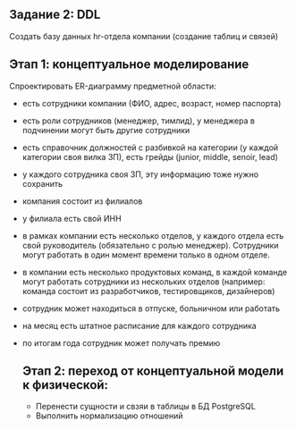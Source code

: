 ## Задание 2: DDL
Создать базу данных hr-отдела компании (создание таблиц и связей)


  ## Этап 1: концептуальное моделирование

Спроектировать ER-диаграмму предметной области:
- есть сотрудники компании (ФИО, адрес, возраст, номер паспорта)
- есть роли сотрудников (менеджер, тимлид), у менеджера в подчинении могут быть другие сотрудники
- есть справочник должностей с разбивкой на категории (у каждой категории своя вилка ЗП), есть грейды (junior, middle, senoir, lead)
- у каждого сотрудника своя ЗП, эту информацию тоже нужно сохранить
- компания состоит из филиалов
- у филиала есть свой ИНН
- в рамках компании есть несколько отделов, у каждого отдела есть свой руководитель (обязательно с ролью менеджер). Сотрудники могут работать в один момент времени только в одном отделе.
- в компании есть несколько продуктовых команд, в каждой команде могут работать сотрудники из нескольких отделов (например: команда состоит из разработчиков, тестировщиков, дизайнеров)
- сотрудник может находиться в отпуске, больничном или работать
- на месяц есть штатное расписание для каждого сотрудника
- по итогам года сотрудник может получать премию

  ## Этап 2: переход от концептуальной модели к физической:

  - Перенести сущности и свзяи в таблицы в БД PostgreSQL
  - Выполнить нормализацию отношений
